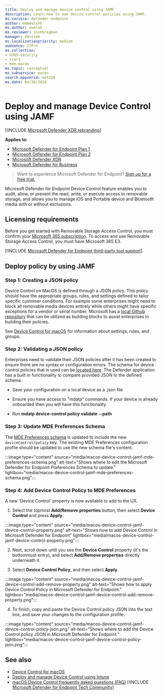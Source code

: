 ```yaml
---
title: Deploy and manage device control using JAMF 
description: Learn how to use device control policies using JAMF.
ms.service: defender-endpoint
author: emmwalshh
ms.author: ewalsh
ms.reviewer: joshbregman
manager: deniseb
ms.localizationpriority: medium
audience: ITPro
ms.collection: 
- m365-security
- tier3
- mde-macos
ms.topic: conceptual
ms.subservice: macos
search.appverid: met150
ms.date: 04/30/2024
---
```


# Deploy and manage Device Control using JAMF

[!INCLUDE [Microsoft Defender XDR rebranding](../includes/microsoft-defender.md)]

**Applies to:**

- [Microsoft Defender for Endpoint Plan 1](microsoft-defender-endpoint.md)
- [Microsoft Defender for Endpoint Plan 2](microsoft-defender-endpoint.md)
- [Microsoft Defender XDR](/defender-xdr)
- [Microsoft Defender for Business](/defender-business)

> Want to experience Microsoft Defender for Endpoint? [Sign up for a free trial.](https://signup.microsoft.com/create-account/signup?products=7f379fee-c4f9-4278-b0a1-e4c8c2fcdf7e&ru=https://aka.ms/MDEp2OpenTrial?ocid=docs-wdatp-exposedapis-abovefoldlink)

Microsoft Defender for Endpoint Device Control feature enables you to audit, allow, or prevent the read, write, or execute access to removable storage, and allows you to manage iOS and Portable device and Bluetooth media with or without exclusions.

## Licensing requirements

Before you get started with Removable Storage Access Control, you must confirm your [Microsoft 365 subscription](https://www.microsoft.com/microsoft-365/compare-microsoft-365-enterprise-plans?rtc=3). To access and use Removable Storage Access Control, you must have Microsoft 365 E3.

[!INCLUDE [Microsoft Defender for Endpoint third-party tool support](../includes/support.md)]

## Deploy policy by using JAMF

### Step 1: Creating a JSON policy

Device Control on MacOS is defined through a JSON policy. This policy should have the appropriate groups, rules, and settings defined to tailor specific customer conditions. For example some enterprises might need to block all removable media devices entirely while others might have specific exceptions for a vendor or serial number. Microsoft has a [local Github repository](https://github.com/microsoft/mdatp-devicecontrol/tree/main/macOS/policy/samples"https://github.com/microsoft/mdatp-devicecontrol/tree/main/macos/policy/samples") that can be utilized as building blocks to assist enterprises in building their policies.

See [Device Control for macOS](mac-device-control-overview.md) for information about settings, rules, and groups.

### Step 2: Validating a JSON policy

Enterprises need to validate their JSON policies after it has been created to ensure there are no syntax or configuration errors. The schema for device control policies that is used can be [located here](https://github.com/microsoft/mdatp-devicecontrol/blob/main/macOS/policy/device_control_policy_schema.json"https://github.com/microsoft/mdatp-devicecontrol/blob/main/macos/policy/device_control_policy_schema.json"). The Defender application has a built in functionality to compare provided JSON to the defined schema. 

- Save your configuration on a local device as a .json file

- Ensure you have access to "mdatp" commands. If your device is already onboarded then you will have this functionality.

- Run **mdatp device-control policy validate --path <pathtojson>**

### Step 3: Update MDE Preferences Schema

The [MDE Preferences schema](https://github.com/microsoft/mdatp-xplat/blob/master/macos/schema/schema.json) is updated to include the new `deviceControl/policy` key. The existing MDE Preferences configuration profile should be updated to use the new schema file's content.

:::image type="content" source="media/macos-device-control-jamf-mde-preferences-schema.png" alt-text="Shows where to edit the Microsoft Defender for Endpoint Preferences Schema to update." lightbox="media/macos-device-control-jamf-mde-preferences-schema.png":::

### Step 4: Add Device Control Policy to MDE Preferences

A new 'Device Control' property is now available to add to the UX.  

1. Select the topmost **Add/Remove properties** button, then select **Device Control** and press **Apply**.

:::image type="content" source="media/macos-device-control-jamf-device-control-property.png" alt-text="Shows how to add Device Control in Microsoft Defender for Endpoint" lightbox="media/macos-device-control-jamf-device-control-property.png":::

2. Next, scroll down until you see the **Device Control** property (it's the bottommost entry), and select **Add/Remove properties** directly underneath it.

3. Select **Device Control Policy**, and then select **Apply**.  

:::image type="content" source="media/macos-device-control-jamf-device-control-add-remove-property.png" alt-text="Shows how to apply Device Control Policy in Microsoft Defender for Endpoint." lightbox="media/macos-device-control-jamf-device-control-add-remove-property.png":::

4. To finish, copy and paste the Device Control policy JSON into the text box, and save your changes to the configuration profile.

:::image type="content" source="media/macos-device-control-jamf-device-control-policy-json.png" alt-text="Shows where to add the Device Control policy JSON in Microsoft Defender for Endpoint." lightbox="media/macos-device-control-jamf-device-control-policy-json.png":::

## See also

- [Device Control for macOS](mac-device-control-overview.md)
- [Deploy and manage Device Control using Intune](mac-device-control-intune.md)
- [macOS Device Control frequently asked questions (FAQ)](mac-device-control-faq.md)
[!INCLUDE [Microsoft Defender for Endpoint Tech Community](../includes/defender-mde-techcommunity.md)]
